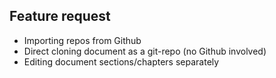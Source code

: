 ## Feature request

- Importing repos from Github
- Direct cloning document as a git-repo (no Github involved)
- Editing document sections/chapters separately